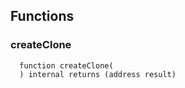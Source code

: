 


## Functions
### createClone
```solidity
  function createClone(
  ) internal returns (address result)
```




